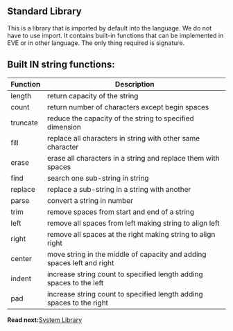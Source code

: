 ## Standard Library

This is a library that is imported by default into the language. We do not have to use import. 
It contains built-in functions that can be implemented in EVE or in other language. 
The only thing required is signature.


## Built IN string functions:

| Function  | Description
|-----------|---------------------------------------------------------------
|length     | return capacity of the string
|count      | return number of characters except begin spaces
|truncate   | reduce the capacity of the string to specified dimension
|fill       | replace all characters in string with other same character
|erase      | erase all characters in a string and replace them with spaces
|find       | search one sub-string in string 
|replace    | replace a sub-string in a string with another
|parse      | convert a string in number
|trim       | remove spaces from start and end of a string
|left       | remove all spaces from left making string to align left
|right      | remove all spaces at the right making string to align right
|center     | move string in the middle of capacity and adding spaces left and right
|indent     | increase string count to specified length adding spaces to the left
|pad        | increase string count to specified length adding spaces to the right


**Read next:**[System Library](system-lib.md)